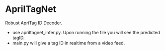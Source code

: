 # AprilTagNet
Robust ApriTag ID Decoder.

- use apriltagnet_infer.py. Upon running the file you will see the predicted tagID.
- main.py will give a tag ID in realtime from a video feed. 

